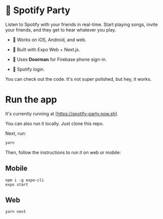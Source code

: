 # 🎸 Spotify Party

Listen to Spotify with your friends in real-time. Start playing songs, invite your friends, and they get to hear whatever you play.

- 📱 Works on iOS, Android, and web.

- 🤖 Built with Expo Web + Next.js.

- 🚪 Uses **Doorman** for Firebase phone sign-in.

- 🎵 Spotify login.

You can check out the code. It's not super polished, but hey, it works.

# Run the app

It's currently running at [https://spotify-party.now.sh].

You can also run it locally. Just clone this repo.

Next, run: 

```sh
yarn
```

Then, follow the instructions to run it on web or mobile:

## Mobile

```
npm i -g expo-cli
expo start
```

## Web
```
yarn next
```
